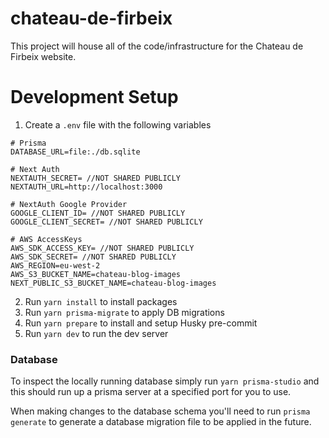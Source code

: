 # chateau-de-firbeix

This project will house all of the code/infrastructure for the Chateau de Firbeix website.

# Development Setup

1. Create a `.env` file with the following variables

```
# Prisma
DATABASE_URL=file:./db.sqlite

# Next Auth
NEXTAUTH_SECRET= //NOT SHARED PUBLICLY
NEXTAUTH_URL=http://localhost:3000

# NextAuth Google Provider
GOOGLE_CLIENT_ID= //NOT SHARED PUBLICLY
GOOGLE_CLIENT_SECRET= //NOT SHARED PUBLICLY

# AWS AccessKeys
AWS_SDK_ACCESS_KEY= //NOT SHARED PUBLICLY
AWS_SDK_SECRET= //NOT SHARED PUBLICLY
AWS_REGION=eu-west-2
AWS_S3_BUCKET_NAME=chateau-blog-images
NEXT_PUBLIC_S3_BUCKET_NAME=chateau-blog-images
```

2. Run `yarn install` to install packages
3. Run `yarn prisma-migrate` to apply DB migrations
4. Run `yarn prepare` to install and setup Husky pre-commit
5. Run `yarn dev` to run the dev server

### Database

To inspect the locally running database simply run `yarn prisma-studio` and this should
run up a prisma server at a specified port for you to use.

When making changes to the database schema you'll need to run `prisma generate` to generate
a database migration file to be applied in the future.
